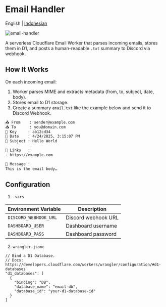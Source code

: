 # Email Handler

English | [Indonesian](README_id.md)

![email-handler](https://github.com/user-attachments/assets/538b2ab3-fc5d-4738-994a-c404059ceb2c)

A serverless Cloudflare Email Worker that parses incoming emails, stores them in D1, and posts a human-readable `.txt` summary to Discord via webhook.

## How It Works

On each incoming email:

1. Worker parses MIME and extracts metadata (from, to, subject, date, body).
2. Stores email to D1 storage.
3. Create a summary `email.txt` like the example below and send it to Discord Webhook.

```txt
📤 From    : sender@example.com
📥 To      : you@domain.com
🔐 Key     : ab12cd34
📅 Date    : 4/24/2025, 3:15:07 PM
🧾 Subject : Hello World

🔗 Links   :
- https://example.com

💌 Message :
This is the email body…
```

## Configuration

1. `.vars`

| Environment Variable  | Description         |
| --------------------- | ------------------- |
| `DISCORD_WEBHOOK_URL` | Discord webhook URL |
| `DASHBOARD_USER`      | Dashboard username  |
| `DASHBOARD_PASS`      | Dashboard password  |

2. `wrangler.jsonc`

```jsonc
// Bind a D1 Database.
// Docs: https://developers.cloudflare.com/workers/wrangler/configuration/#d1-databases
"d1_databases": [
  {
    "binding": "DB",
    "database_name": "email-db",
    "database_id": "your-d1-database-id"
  }
]
```
